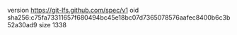 version https://git-lfs.github.com/spec/v1
oid sha256:c75fa73311657f680494bc45e18bc07d7365078576aafec8400b6c3b52a30ad9
size 1338
